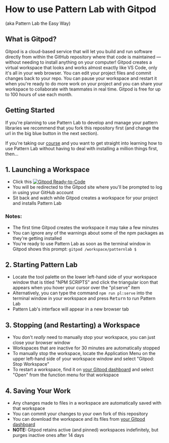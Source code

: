 # How to use Pattern Lab with Gitpod 

(aka Pattern Lab the Easy Way)

## What is Gitpod?

Gitpod is a cloud-based service that will let you build and run software directly from within the GitHub repository where that code is maintained — without needing to install anything on your computer! Gitpod creates a virtual workspace that looks and works almost exactly like VS Code, only it's all in your web browser. You can edit your project files and commit changes back to your repo. You can pause your workspace and restart it when you're ready to do more work on your project and you can share your workspace to collaborate with teammates in real time. Gitpod is free for up to 100 hours of use each month.

## Getting Started

If you're planning to use Pattern Lab to develop and manage your pattern libraries we recommend that you fork this repository first (and change the url in the big blue button in the next section).

If you're taking our [course](https://courses.gymna.si/courses/course-v1:GYM+014+0/about) and you want to get straight into learning how to use Pattern Lab without having to deal with installing a million things first, then...

## 1. Launching a Workspace

- Click this [![Gitpod Ready-to-Code](https://img.shields.io/badge/Gitpod-ready--to--code-blue?logo=gitpod)](https://gitpod.io/#https://github.com/gymnasium/patternlab)
- You will be redirected to the Gitpod site where you'll be prompted to log in using your GitHub account
- Sit back and watch while Gitpod creates a workspace for your project and installs Pattern Lab

### Notes: 
- The first time Gitpod creates the workspace it may take a few minutes
- You can ignore any of the warnings about some of the npm packages as they're getting installed
- You're ready to use Pattern Lab as soon as the terminal window in Gitpod shows this prompt: `gitpod /workspace/patternlab $ `

##  2. Starting Pattern Lab

- Locate the tool palette on the lower left-hand side of your workspace window that is titled "NPM SCRIPTS" and click the triangular icon that appears when you hover your cursor over the "pl:serve" item
- Alternatively, you can type the command `npm run pl:serve` into the terminal window in your workspace and press <kbd>Return</kbd> to run Pattern Lab
- Pattern Lab's interface will appear in a new browser tab


## 3. Stopping (and Restarting) a Workspace

- You don't _really_ need to manually stop your workspace, you can just close your browser window
- Workspaces that are inactive for 30 minutes are automatically stopped
- To manually stop the workspace, locate the Application Menu on the upper left-hand side of your workspace window and select "Gitpod: Stop Workspace"
- To restart a workspace, find it on [your Gitpod dashboard](https://gitpod.io/workspaces) and select "Open" from the function menu for that workspace

## 4. Saving Your Work

- Any changes made to files in a workspace are automatically saved with that workspace
- You can commit your changes to your own fork of this repository
- You can download the workspace and its files from [your Gitpod dashboard](https://gitpod.io/workspaces)
- **NOTE:** Gitpod retains active (and pinned) workspaces indefinitely, but purges inactive ones after 14 days
